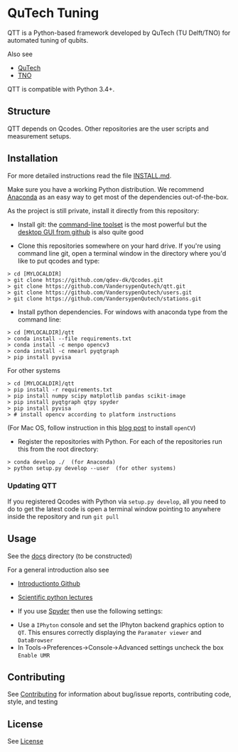 # QuTech Tuning

QTT is a Python-based framework developed by QuTech (TU Delft/TNO) for automated tuning of qubits.

Also see
- [QuTech](https://http://qutech.nl/)
- [TNO](https://tno.nl)

QTT is compatible with Python 3.4+.

## Structure

QTT depends on Qcodes. Other repositories are the user scripts and measurement setups.

## Installation

For more detailed instructions read the file [INSTALL.md](install.md).

Make sure you have a working Python distribution. We recommend [Anaconda](https://www.continuum.io/downloads) as an easy way to get most of the dependencies out-of-the-box.

As the project is still private, install it directly from this repository:

- Install git: the [command-line toolset](https://git-scm.com/) is the most powerful but the [desktop GUI from github](https://desktop.github.com/) is also quite good

- Clone this repositories somewhere on your hard drive. If you're using command line git, open a terminal window in the directory where you'd like to put qcodes and type:
```
> cd [MYLOCALDIR]
> git clone https://github.com/qdev-dk/Qcodes.git
> git clone https://github.com/VandersypenQutech/qtt.git
> git clone https://github.com/VandersypenQutech/users.git
> git clone https://github.com/VandersypenQutech/stations.git
```

- Install python dependencies. For windows with anaconda type from the command line:
```
> cd [MYLOCALDIR]/qtt
> conda install --file requirements.txt
> conda install -c menpo opencv3
> conda install -c nmearl pyqtgraph
> pip install pyvisa
```
For other systems
```
> cd [MYLOCALDIR]/qtt
> pip install -r requirements.txt
> pip install numpy scipy matplotlib pandas scikit-image
> pip install pyqtgraph qtpy spyder
> pip install pyvisa 
> # install opencv according to platform instructions
```
(For Mac OS, follow instruction in this [blog post](http://www.pyimagesearch.com/2015/06/29/install-opencv-3-0-and-python-3-4-on-osx/) to install `openCV`)

- Register the repositories with Python. For each of the repositories run this from the root directory:
```
> conda develop ./  (for Anaconda)
> python setup.py develop --user  (for other systems)
```

### Updating QTT

If you registered Qcodes with Python via `setup.py develop`, all you need to do to get the latest code is open a terminal window pointing to anywhere inside the repository and run `git pull`

## Usage

See the [docs](docs) directory (to be constructed)

For a general introduction also see
* [Introductionto Github](https://guides.github.com/activities/hello-world/)
* [Scientific python lectures](https://github.com/jrjohansson/scientific-python-lectures)

* If you use [Spyder](https://github.com/spyder-ide/spyder) then use the following settings:
- Use a `IPhyton` console and set the IPhyton backend graphics option to `QT`. This ensures correctly displaying the `Paramater viewer` and `DataBrowser`
- In Tools->Preferences->Console->Advanced settings uncheck the box `Enable UMR`

## Contributing

See [Contributing](CONTRIBUTING.md) for information about bug/issue reports, contributing code, style, and testing


## License

See [License](LICENSE.txt)
